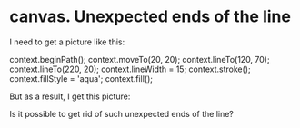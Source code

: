 
# canvas. Unexpected ends of the line

I need to get a picture like this:

context.beginPath();
context.moveTo(20, 20);
context.lineTo(120, 70);
context.lineTo(220, 20);
context.lineWidth = 15;
context.stroke();
context.fillStyle = 'aqua';
context.fill();

But as a result, I get this picture:

Is it possible to get rid of such unexpected ends of the line?

        